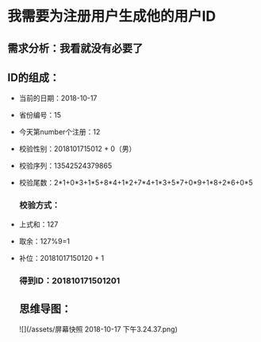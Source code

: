 # 我需要为注册用户生成他的用户ID

## 需求分析：我看就没有必要了

## ID的组成：

* 当前的日期：2018-10-17
* 省份编号：15
* 今天第number个注册：12
* 校验性别：2018101715012 + 0（男）
* 校验序列：13542524379865
* 校验尾数：2\*1+0\*3+1\*5+8\*4+1\*2+7\*4+1\*3+5\*7+0\*9+1\*8+2\*6+0\*5
  ### 校验方式：
* 上式和：127
* 取余：127%9=1
* 补位：20181017150120 + 1
  ### 得到ID：201810171501201

  ## 思维导图：

  ![](/assets/屏幕快照 2018-10-17 下午3.24.37.png)



